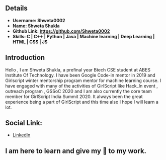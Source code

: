 ## Details

- **Username: Shweta0002**
- **Name: Shweta Shukla**
- **Github Link: https://github.com/Shweta0002**
- **Skills: C \| C++ \| Python \| Java \| Machine learning \| Deep Learning \| HTML \| CSS \| JS**

## Introduction

Hello , I am Shweta Shukla, a prefinal year Btech CSE student at ABES Institute Of Technology. I have been Google Code-in mentor in 2019 and Girlscript winter mentorship program mentor for machine learning course. I have engaged with many of the activities of GirlScript like Hack_In event , outreach program , GSSoC 2020 and I am also currently the core team member for GirlScript India Summit 2020. It always been the great experience being a part of GirlScript and this time also I hope I will learn a lot.

## Social Link:

- [LinkedIn](https://www.linkedin.com/in/shweta-shukla-1b1659170/)

## I am here to learn and give my 💯 to my work.
